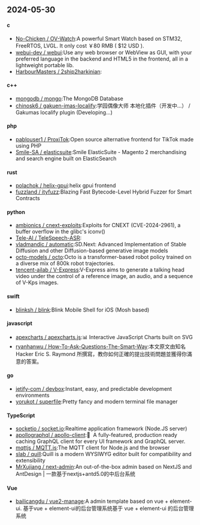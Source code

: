 ## 2024-05-30
#### c
* [No-Chicken / OV-Watch](https://github.com/No-Chicken/OV-Watch):A powerful Smart Watch based on STM32, FreeRTOS, LVGL. It only cost ￥80 RMB ( $12 USD ).
* [webui-dev / webui](https://github.com/webui-dev/webui):Use any web browser or WebView as GUI, with your preferred language in the backend and HTML5 in the frontend, all in a lightweight portable lib.
* [HarbourMasters / 2ship2harkinian](https://github.com/HarbourMasters/2ship2harkinian):
#### c++
* [mongodb / mongo](https://github.com/mongodb/mongo):The MongoDB Database
* [chinosk6 / gakuen-imas-localify](https://github.com/chinosk6/gakuen-imas-localify):学园偶像大师 本地化插件（开发中...） / Gakumas localify plugin (Developing...)
#### php
* [pablouser1 / ProxiTok](https://github.com/pablouser1/ProxiTok):Open source alternative frontend for TikTok made using PHP
* [Smile-SA / elasticsuite](https://github.com/Smile-SA/elasticsuite):Smile ElasticSuite - Magento 2 merchandising and search engine built on ElasticSearch
#### rust
* [polachok / helix-gpui](https://github.com/polachok/helix-gpui):helix gpui frontend
* [fuzzland / ityfuzz](https://github.com/fuzzland/ityfuzz):Blazing Fast Bytecode-Level Hybrid Fuzzer for Smart Contracts
#### python
* [ambionics / cnext-exploits](https://github.com/ambionics/cnext-exploits):Exploits for CNEXT (CVE-2024-2961), a buffer overflow in the glibc's iconv()
* [Tele-AI / TeleSpeech-ASR](https://github.com/Tele-AI/TeleSpeech-ASR):
* [vladmandic / automatic](https://github.com/vladmandic/automatic):SD.Next: Advanced Implementation of Stable Diffusion and other Diffusion-based generative image models
* [octo-models / octo](https://github.com/octo-models/octo):Octo is a transformer-based robot policy trained on a diverse mix of 800k robot trajectories.
* [tencent-ailab / V-Express](https://github.com/tencent-ailab/V-Express):V-Express aims to generate a talking head video under the control of a reference image, an audio, and a sequence of V-Kps images.
#### swift
* [blinksh / blink](https://github.com/blinksh/blink):Blink Mobile Shell for iOS (Mosh based)
#### javascript
* [apexcharts / apexcharts.js](https://github.com/apexcharts/apexcharts.js):📊 Interactive JavaScript Charts built on SVG
* [ryanhanwu / How-To-Ask-Questions-The-Smart-Way](https://github.com/ryanhanwu/How-To-Ask-Questions-The-Smart-Way):本文原文由知名 Hacker Eric S. Raymond 所撰寫，教你如何正確的提出技術問題並獲得你滿意的答案。
#### go
* [jetify-com / devbox](https://github.com/jetify-com/devbox):Instant, easy, and predictable development environments
* [yorukot / superfile](https://github.com/yorukot/superfile):Pretty fancy and modern terminal file manager
#### TypeScript
* [socketio / socket.io](https://github.com/socketio/socket.io):Realtime application framework (Node.JS server)
* [apollographql / apollo-client](https://github.com/apollographql/apollo-client):🚀  A fully-featured, production ready caching GraphQL client for every UI framework and GraphQL server.
* [mqttjs / MQTT.js](https://github.com/mqttjs/MQTT.js):The MQTT client for Node.js and the browser
* [slab / quill](https://github.com/slab/quill):Quill is a modern WYSIWYG editor built for compatibility and extensibility
* [MrXujiang / next-admin](https://github.com/MrXujiang/next-admin):An out-of-the-box admin based on NextJS and AntDesign | 一款基于nextjs+antd5.0的中后台系统
#### Vue
* [bailicangdu / vue2-manage](https://github.com/bailicangdu/vue2-manage):A admin template based on vue + element-ui. 基于vue + element-ui的后台管理系统基于 vue + element-ui 的后台管理系统
